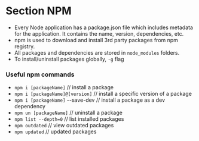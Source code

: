 # Section NPM #
* Every Node application has a package.json file which includes metadata for the application. It contains the name, version, dependencies, etc.
* npm is used to download and install 3rd party packages from npm registry.
* All packages and dependencies are stored in `node_modules` folders.
* To install/uninstall packages globally, `-g` flag
### Useful npm commands ###
- `npm i [packageName]`   // install a package
- `npm i [packageName]@[version]` // install a specific version of a package
- `npm i [packageName]` --save-dev    // install a package as a dev dependency
- `npm un [packageName]`  // uninstall a package
- `npm list --depth=0`    // list installed packages
- `npm outdated` // view outdated packages
- `npm updated`   // updated packages
